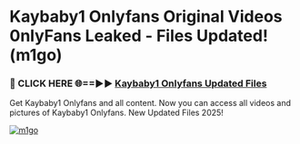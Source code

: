# Kaybaby1 Onlyfans Original Videos 0nlyFans Leaked - Files Updated! (m1go)

<h3>🔴 CLICK HERE 🌐==►► <a href="https://tinyurl.com/2m67pmp6" rel="nofollow">Kaybaby1 Onlyfans Updated Files</a></h3>

Get Kaybaby1 Onlyfans and all content. Now you can access all videos and pictures of Kaybaby1 Onlyfans. New Updated Files 2025!

[![m1go](https://i.imgur.com/H4QAA4z.gif)](https://tinyurl.com/2m67pmp6)